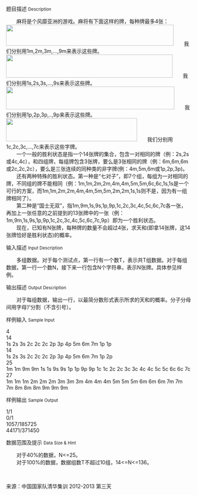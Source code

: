 <div class="panel panel-default">
<div class="area-title">
<span>
题目描述
<small>Description</small>
</span></div>
<div class="panel-body">

<p>　　麻将是个风靡亚洲的游戏。麻将有下面这样的牌，每种牌最多4张：<br><img height="57" src="/source/codevs/codevs-2005/img/aHR0cDovL3d3dy50c2luc2VuLmNvbS9SZXF1aXJlRmlsZS5kbz9maWQ9OUFtSDRKNDY=.do" width="457">　　我们分别用1m,2m,3m,…,9m来表示这些牌。<br><img height="63" src="/source/codevs/codevs-2005/img/aHR0cDovL3d3dy50c2luc2VuLmNvbS9SZXF1aXJlRmlsZS5kbz9maWQ9RTNOOEZHOVE=.do" width="454">　　我们分别用1s,2s,3s,…,9s来表示这些牌。<br><img height="62" src="/source/codevs/codevs-2005/img/aHR0cDovL3d3dy50c2luc2VuLmNvbS9SZXF1aXJlRmlsZS5kbz9maWQ9Z2VqZ0gzWVQ=.do" width="459">　　我们分别用1p,2p,3p,..,9p来表示这些牌。<br><img height="63" src="/source/codevs/codevs-2005/img/aHR0cDovL3d3dy50c2luc2VuLmNvbS9SZXF1aXJlRmlsZS5kbz9maWQ9ckVUVGZhRDU=.do" width="357">　　我们分别用1c,2c,3c,…,7c来表示这些字牌。<br>　　一个一般的胜利状态是指一个14张牌的集合，包含一对相同的牌（例：2s,2s或4c,4c），和四组牌，每组牌包含3张牌，要么是3张相同的牌（例：6m,6m,6m或2c,2c,2c），要么是三张连续的同种类的非字牌(例：4m,5m,6m或1p,2p,3p)。<br>　　还有两种特殊的胜利状态。第一种是“七对子”，即7个组，每组为一对相同的牌，不同组的牌不能相同（例：1m,1m,2m,2m,4m,4m,5m,5m,6c,6c,1s,1s是一个可行的方案，而1m,1m,2m,2m,4m,4m,5m,5m,2m,2m,1s,1s则不是，因为有一组牌相同了）。<br>　　第二种是“国士无双”，指1m,9m,1s,9s,1p,9p,1c,2c,3c,4c,5c,6c,7c各一张，再加上一张任意的之前提到的13张牌中的一张（例：1m,9m,1s,9s,1p,9p,1c,2c,3c,4c,5c,6c,7c,9p）即为一个胜利状态。<br>　　现在，已知有N张牌，每种牌的数量不会超过4张，求天和(即拿14张牌，这14张牌恰好是胜利状态)的概率。</p>

</div>
</div>

<div class="panel panel-default">
<div class="area-title">
<span>
输入描述
<small>Input Description</small>
</span></div>
<div class="panel-body">
<p><span>　　多组数据。对于每个测试点，第一行有一个数T，表示共T组数据。对于每组数据，第一行一个数N，接下来一行包含N个字符串，表示N张牌。具体参见样例。</span></p>

</div>
</div>
<div  class="panel panel-default">
<div class="area-title">
<span>
输出描述
<small>Output Description</small>
</span></div>
<div class="panel-body">

<p><span>　　对于每组数据，输出一行，以最简分数形式表示所求的天和的概率。分子分母间用字母&rsquo;/&rsquo;分割（不含引号）。</span></p>

</div>
</div>


<div class="panel panel-default">
<div class="area-title">
<span>
样例输入
<small>Sample Input</small>
</span></div>
<div class="panel-body">
<p><span>4</span><br><span>14</span><br><span>1s 2s 3s 2c 2c 2c 2p 3p 4p 5m 6m 7m 1p 1p</span><br><span>14</span><br><span>1s 2s 3s 2c 2c 2c 2p 3p 4p 5m 6m 7m 1p 2p</span><br><span>25</span><br><span>1m 1m 9m 9m 1s 1s 9s 9s 1p 1p 9p 9p 1c 1c 2c 2c 3c 3c 4c 4c 5c 5c 6c 6c 7c</span><br><span>27</span><br><span>1m 1m 1m 2m 2m 2m 3m 3m 3m 4m 4m 4m 5m 5m 5m 6m 6m 6m 7m 7m 7m 8m 8m 8m 9m 9m 9m</span></p>

</div>
</div>

<div class="panel panel-default">
<div class="area-title">
<span>
样例输出
<small>Sample Output</small>
</span></div>
<div class="panel-body">
<p><span>1/1</span><br><span>0/1</span><br><span>1057/185725</span><br><span>44171/371450</span></p>

</div>
</div>

<div class="panel panel-default">
<div class="area-title">
<span>
数据范围及提示
<small>Data Size & Hint</small>
</span></div>
<div class="panel-body">
<p><span>　　对于40%的数据，N&lt;=25。</span><br><span>　　对于100%的数据，数据组数T不超过10组，14&lt;=N&lt;=136。</span></p>
<p><span><br></span></p>
<p><span>来源：<span>中国国家队清华集训 2012-2013 第三天</span></span></p>
</div>
</div>